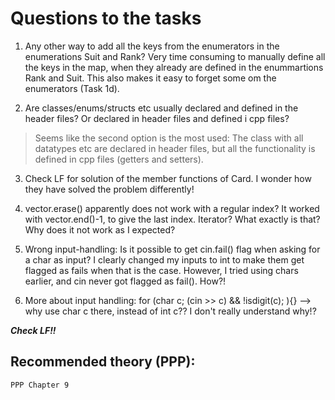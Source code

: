 # Questions to the tasks

1. Any other way to add all the keys from the enumerators in the enumerations Suit and Rank? Very time consuming to manually define all the keys in the map, when they already are defined in the enummartions Rank and Suit. This also makes it easy to forget some om the enumerators (Task 1d). 

2. Are classes/enums/structs etc usually declared and defined in the header files? Or declared in header files and defined i cpp files? 
> Seems like the second option is the most used: The class with all datatypes etc are declared in header files, but all the functionality is defined in cpp files (getters and setters). 

3. Check LF for solution of the member functions of Card. I wonder how they have solved the problem differently!

4. vector.erase() apparently does not work with a regular index? It worked with vector.end()-1, to give the last index. Iterator? What exactly is that? Why does it not work as I expected?

5. Wrong input-handling: Is it possible to get cin.fail() flag when asking for a char as input? I clearly changed my inputs to int to make them get flagged as fails when that is the case. However, I tried using chars earlier, and cin never got flagged as fail(). How?!

6. More about input handling: for (char c; (cin >> c) && !isdigit(c); ){} --> why use char c there, instead of int c?? I don't really understand why!?


***Check LF!!*** 

## Recommended theory (PPP):
```
PPP Chapter 9

```

